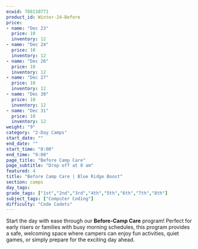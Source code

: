 ```yaml
---
ecwid: 708110771
product_id: Winter-24-Before
price:
- name: "Dec 23"
  price: 10
  inventory: 12
- name: "Dec 24"
  price: 10
  inventory: 12
- name: "Dec 26"
  price: 10
  inventory: 12
- name: "Dec 27"
  price: 10
  inventory: 12
- name: "Dec 30"
  price: 10
  inventory: 12
- name: "Dec 31"
  price: 10
  inventory: 12
weight: "9"
category: "2-Day Camps"
start_date: ""
end_date: ""
start_time: "8:00"
end_time: "9:00"
page_title: "Before Camp Care"
page_subtitle: "Drop off at 8 am"
featured: 4
title: "Before Camp Care | Blue Ridge Boost"
section: camps
day_tags: 
grade_tags: ["1st","2nd","3rd","4th","5th","6th","7th","8th"]
subject_tags: ["Computer Coding"]
difficulty: "Code Cadets"
---
```

<p>Start the day with ease through our <strong>Before-Camp Care</strong> program! Perfect for early risers or families with busy morning schedules, this program provides a safe, welcoming space where campers can enjoy fun activities, quiet games, or simply prepare for the exciting day ahead.</p>

